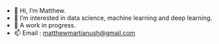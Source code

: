 - 👋 Hi, I’m Matthew.
- 👀 I’m interested in data science, machine learning and deep learning.
- 🌱 A work in progress.
- 📫 Email : matthewmartianush@gmail.com

<!---
MatthewMH/MatthewMH is a ✨ special ✨ repository because its `README.md` (this file) appears on your GitHub profile.
You can click the Preview link to take a look at your changes.
--->
